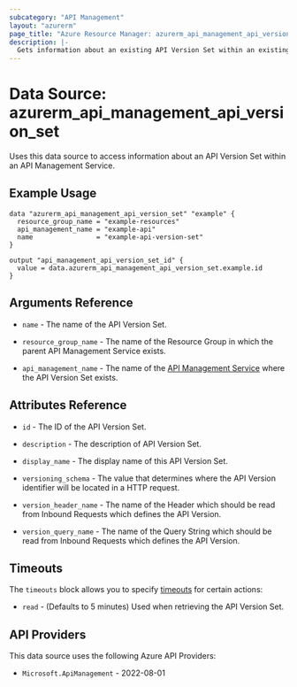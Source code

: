 ```yaml
---
subcategory: "API Management"
layout: "azurerm"
page_title: "Azure Resource Manager: azurerm_api_management_api_version_set"
description: |-
  Gets information about an existing API Version Set within an existing API Management Service.
---
```


# Data Source: azurerm_api_management_api_version_set

Uses this data source to access information about an API Version Set within an API Management Service.

## Example Usage

```hcl
data "azurerm_api_management_api_version_set" "example" {
  resource_group_name = "example-resources"
  api_management_name = "example-api"
  name                = "example-api-version-set"
}

output "api_management_api_version_set_id" {
  value = data.azurerm_api_management_api_version_set.example.id
}
```

## Arguments Reference

* `name` - The name of the API Version Set.

* `resource_group_name` - The name of the Resource Group in which the parent API Management Service exists.

* `api_management_name` - The name of the [API Management Service](api_management.html) where the API Version Set exists.

## Attributes Reference

* `id` - The ID of the API Version Set.

* `description` - The description of API Version Set.

* `display_name` - The display name of this API Version Set.

* `versioning_schema` - The value that determines where the API Version identifier will be located in a HTTP request.

* `version_header_name` - The name of the Header which should be read from Inbound Requests which defines the API Version.

* `version_query_name` - The name of the Query String which should be read from Inbound Requests which defines the API Version.

## Timeouts

The `timeouts` block allows you to specify [timeouts](https://developer.hashicorp.com/terraform/language/resources/configure#define-operation-timeouts) for certain actions:

* `read` - (Defaults to 5 minutes) Used when retrieving the API Version Set.

## API Providers
<!-- This section is generated, changes will be overwritten -->
This data source uses the following Azure API Providers:

* `Microsoft.ApiManagement` - 2022-08-01
